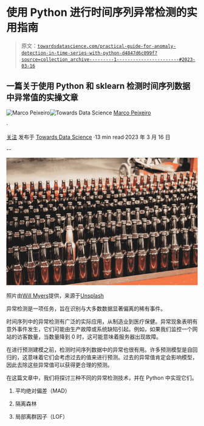 # 使用 Python 进行时间序列异常检测的实用指南

> 原文：[`towardsdatascience.com/practical-guide-for-anomaly-detection-in-time-series-with-python-d4847d6c099f?source=collection_archive---------1-----------------------#2023-03-16`](https://towardsdatascience.com/practical-guide-for-anomaly-detection-in-time-series-with-python-d4847d6c099f?source=collection_archive---------1-----------------------#2023-03-16)

## 一篇关于使用 Python 和 sklearn 检测时间序列数据中异常值的实操文章

[](https://medium.com/@marcopeixeiro?source=post_page-----d4847d6c099f--------------------------------)![Marco Peixeiro](https://medium.com/@marcopeixeiro?source=post_page-----d4847d6c099f--------------------------------)[](https://towardsdatascience.com/?source=post_page-----d4847d6c099f--------------------------------)![Towards Data Science](https://towardsdatascience.com/?source=post_page-----d4847d6c099f--------------------------------) [Marco Peixeiro](https://medium.com/@marcopeixeiro?source=post_page-----d4847d6c099f--------------------------------)

·

[关注](https://medium.com/m/signin?actionUrl=https%3A%2F%2Fmedium.com%2F_%2Fsubscribe%2Fuser%2F741c1c8fcfbd&operation=register&redirect=https%3A%2F%2Ftowardsdatascience.com%2Fpractical-guide-for-anomaly-detection-in-time-series-with-python-d4847d6c099f&user=Marco+Peixeiro&userId=741c1c8fcfbd&source=post_page-741c1c8fcfbd----d4847d6c099f---------------------post_header-----------) 发布于 [Towards Data Science](https://towardsdatascience.com/?source=post_page-----d4847d6c099f--------------------------------) ·13 min read·2023 年 3 月 16 日[](https://medium.com/m/signin?actionUrl=https%3A%2F%2Fmedium.com%2F_%2Fvote%2Ftowards-data-science%2Fd4847d6c099f&operation=register&redirect=https%3A%2F%2Ftowardsdatascience.com%2Fpractical-guide-for-anomaly-detection-in-time-series-with-python-d4847d6c099f&user=Marco+Peixeiro&userId=741c1c8fcfbd&source=-----d4847d6c099f---------------------clap_footer-----------)

--

[](https://medium.com/m/signin?actionUrl=https%3A%2F%2Fmedium.com%2F_%2Fbookmark%2Fp%2Fd4847d6c099f&operation=register&redirect=https%3A%2F%2Ftowardsdatascience.com%2Fpractical-guide-for-anomaly-detection-in-time-series-with-python-d4847d6c099f&source=-----d4847d6c099f---------------------bookmark_footer-----------)![](img/4b3f1bd78c54730bd401ce05e9b15b28.png)

照片由[Will Myers](https://unsplash.com/@will_myers?utm_source=medium&utm_medium=referral)提供，来源于[Unsplash](https://unsplash.com/?utm_source=medium&utm_medium=referral)

异常检测是一项任务，旨在识别与大多数数据显著偏离的稀有事件。

时间序列中的异常检测有广泛的实际应用，从制造业到医疗保健。异常现象表明有意外事件发生，它们可能由生产故障或系统缺陷引起。例如，如果我们监控一个网站的访客数量，当数量降到 0 时，这可能意味着服务器出现故障。

在进行预测建模之前，检测时间序列数据中的异常也很有用。许多预测模型是自回归的，这意味着它们会考虑过去的值来进行预测。过去的异常值肯定会影响模型，因此去除这些异常值可以获得更合理的预测。

在这篇文章中，我们将探讨三种不同的异常检测技术，并在 Python 中实现它们。

1.  平均绝对偏差（MAD）

1.  隔离森林

1.  局部离群因子（LOF）
